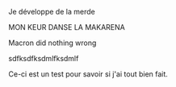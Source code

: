 Je développe de la merde 

MON KEUR DANSE LA MAKARENA

Macron did nothing wrong

sdfksdfksdmlfksdmlf

Ce-ci est un test pour savoir si j'ai tout bien fait.
